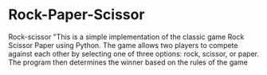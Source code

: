 # Rock-Paper-Scissor
Rock-scissor
"This is a simple implementation of the classic game Rock Scissor Paper using Python.
The game allows two players to compete against each other by selecting one of three options: 
rock, scissor, or paper.
The program then determines the winner based on the rules of the game
